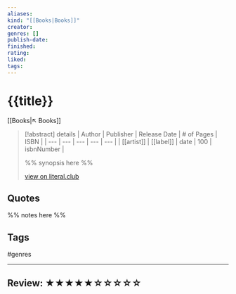 ```yaml
---
aliases:
kind: "[[Books|Books]]"
creator:
genres: []
publish-date:
finished:
rating:
liked:
tags:
---
```

# {{title}}
[[Books|↖ Books]]

> [!abstract] details
> | Author | Publisher | Release Date | # of Pages | ISBN |
> | --- | --- | --- | --- | --- |
> | [[artist]] | [[label]] | date | 100 | isbnNumber |
>
> %% synopsis here %%
>
> [view on literal.club](https://)

## Quotes


%% notes here %%

## Tags
#genres

---

## Review: ★★★★★☆☆☆☆☆
